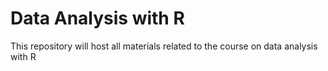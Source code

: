 # Data Analysis with R
This repository will host all materials related to the course on data analysis with R
